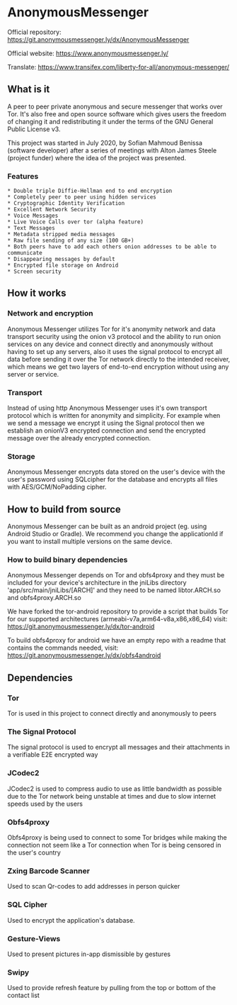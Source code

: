# AnonymousMessenger
Official repository:    https://git.anonymousmessenger.ly/dx/AnonymousMessenger

Official website:       https://www.anonymousmessenger.ly/

Translate:              https://www.transifex.com/liberty-for-all/anonymous-messenger/

## What is it
A peer to peer private anonymous and secure messenger that works over Tor. It's also free and open source software which gives users the freedom of changing it and redistributing it under the terms of the GNU General Public License v3.

This project was started in July 2020, by Sofian Mahmoud Benissa (software developer) after a series of meetings with Alton James Steele (project funder) where the idea of the project was presented.

### Features
    * Double triple Diffie-Hellman end to end encryption
    * Completely peer to peer using hidden services
    * Cryptographic Identity Verification
    * Excellent Network Security
    * Voice Messages
    * Live Voice Calls over tor (alpha feature)
    * Text Messages
    * Metadata stripped media messages
    * Raw file sending of any size (100 GB+)
    * Both peers have to add each others onion addresses to be able to communicate
    * Disappearing messages by default
    * Encrypted file storage on Android
    * Screen security

## How it works

### Network and encryption
Anonymous Messenger utilizes Tor for it's anonymity network and data transport security using the onion v3 protocol and the ability to run onion services on any device and connect directly and anonymously without having to set up any servers, also it uses the signal protocol to encrypt all data before sending it over the Tor network directly to the intended receiver, which means we get two layers of end-to-end encryption without using any server or service.

### Transport
Instead of using http Anonymous Messenger uses it's own transport protocol which is written for anonymity and simplicity.
For example when we send a message we encrypt it using the Signal protocol then we establish an onionV3 encrypted connection and send the encrypted message over the already encrypted connection.

### Storage
Anonymous Messenger encrypts data stored on the user's device with the user's password using SQLcipher for the database and encrypts all files with AES/GCM/NoPadding cipher.



## How to build from source
Anonymous Messenger can be built as an android project (eg. using Android Studio or Gradle).
We recommend you change the applicationId if you want to install multiple versions on the same device.

### How to build binary dependencies
Anonymous Messenger depends on Tor and obfs4proxy and they must be included for your device's architecture in the jniLibs directory 'app/src/main/jniLibs/[ARCH]' and they need to be named libtor.ARCH.so and obfs4proxy.ARCH.so

We have forked the tor-android repository to provide a script that builds Tor for our supported architectures (armeabi-v7a,arm64-v8a,x86,x86_64) visit: https://git.anonymousmessenger.ly/dx/tor-android

To build obfs4proxy for android we have an empty repo with a readme that contains the commands needed, visit: https://git.anonymousmessenger.ly/dx/obfs4android


## Dependencies

### Tor
Tor is used in this project to connect directly and anonymously to peers

### The Signal Protocol
The signal protocol is used to encrypt all messages and their attachments in a verifiable E2E encrypted way

### JCodec2
JCodec2 is used to compress audio to use as little bandwidth as possible due to the Tor network being unstable at times and due to slow internet speeds used by the users

### Obfs4proxy
Obfs4proxy is being used to connect to some Tor bridges while making the connection not seem like a Tor connection when Tor is being censored in the user's country

### Zxing Barcode Scanner
Used to scan Qr-codes to add addresses in person quicker

### SQL Cipher
Used to encrypt the application's database.

### Gesture-Views
Used to present pictures in-app dismissible by gestures 

### Swipy
Used to provide refresh feature by pulling from the top or bottom of the contact list